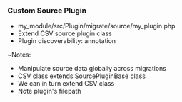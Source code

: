 ### Custom Source Plugin

* my_module/src/Plugin/migrate/source/my_plugin.php
* Extend CSV source plugin class
* Plugin discoverability: annotation

~Notes:

* Manipulate source data globally across migrations
* CSV class extends SourcePluginBase class
* We can in turn extend CSV class
* Note plugin's filepath
